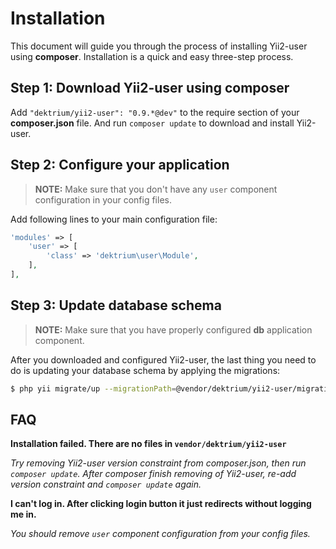 Installation
============

This document will guide you through the process of installing Yii2-user using **composer**. Installation is a quick and
easy three-step process.

Step 1: Download Yii2-user using composer
-----------------------------------------

Add `"dektrium/yii2-user": "0.9.*@dev"` to the require section of your **composer.json** file. And run `composer update`
to download and install Yii2-user.

Step 2: Configure your application
------------------------------------

> **NOTE:** Make sure that you don't have any `user` component configuration in your config files.

Add following lines to your main configuration file:

```php
'modules' => [
    'user' => [
        'class' => 'dektrium\user\Module',
    ],
],
```

Step 3: Update database schema
------------------------------

> **NOTE:** Make sure that you have properly configured **db** application component.

After you downloaded and configured Yii2-user, the last thing you need to do is updating your database schema by applying
the migrations:

```bash
$ php yii migrate/up --migrationPath=@vendor/dektrium/yii2-user/migrations
```

FAQ
---

**Installation failed. There are no files in `vendor/dektrium/yii2-user`**

*Try removing Yii2-user version constraint from composer.json, then run `composer update`. After composer finish
 removing of Yii2-user, re-add version constraint and `composer update` again.*

**I can't log in. After clicking login button it just redirects without logging me in.**

*You should remove `user` component configuration from your config files.*
